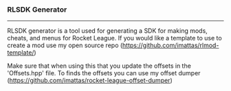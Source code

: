 ### RLSDK Generator
---

RLSDK generator is a tool used for generating a SDK for making mods, cheats, and menus for Rocket League. If you would like a template to use to create a mod use my open source repo (https://github.com/imattas/rlmod-template/)

Make sure that when using this that you update the offsets in the 'Offsets.hpp' file. To finds the offsets you can use my offset dumper (https://github.com/imattas/rocket-league-offset-dumper)
